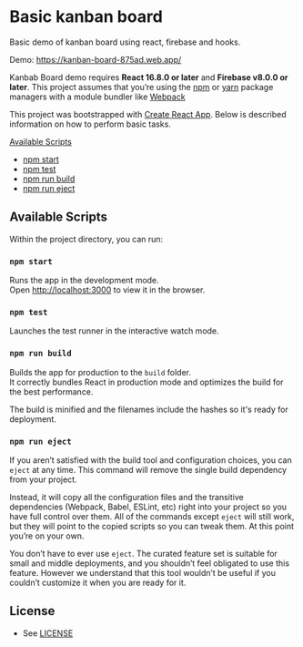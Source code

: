 # Basic kanban board 

Basic demo of kanban board using react, firebase and hooks.

Demo: https://kanban-board-875ad.web.app/

Kanbab Board demo requires **React 16.8.0 or later** and **Firebase v8.0.0 or later**.
This project assumes that you’re using the [npm](https://npmjs.com) or [yarn](https://yarnpkg.com/) package managers with a module bundler like [Webpack](https://webpack.js.org/)

This project was bootstrapped with [Create React App](https://github.com/facebookincubator/create-react-app).
Below is described information on how to perform basic tasks.
<br>

[Available Scripts](#available-scripts)
  - [npm start](#npm-start)
  - [npm test](#npm-test)
  - [npm run build](#npm-run-build)
  - [npm run eject](#npm-run-eject)


## Available Scripts

Within the project directory, you can run:

### `npm start`

Runs the app in the development mode.<br>
Open [http://localhost:3000](http://localhost:3000) to view it in the browser.

### `npm test`

Launches the test runner in the interactive watch mode.<br>

### `npm run build`

Builds the app for production to the `build` folder.<br>
It correctly bundles React in production mode and optimizes the build for the best performance.

The build is minified and the filenames include the hashes so it's ready for deployment.<br>

### `npm run eject`


If you aren’t satisfied with the build tool and configuration choices, you can `eject` at any time. This command will remove the single build dependency from your project.

Instead, it will copy all the configuration files and the transitive dependencies (Webpack, Babel, ESLint, etc) right into your project so you have full control over them. All of the commands except `eject` will still work, but they will point to the copied scripts so you can tweak them. At this point you’re on your own.

You don’t have to ever use `eject`. The curated feature set is suitable for small and middle deployments, and you shouldn’t feel obligated to use this feature. However we understand that this tool wouldn’t be useful if you couldn’t customize it when you are ready for it.


## License

- See [LICENSE](/LICENSE)